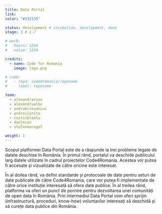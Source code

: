 ```yaml
---
title: Data Portal
link: 
color: "#132135"

status: development # incubation, development, done
stage: 3 # 1-7

# work:
#   hours: 1234
#   value: 1234

credits:
  - name: Code for Romania
    image: logo.png

# code:
#   - repo: code4romania/reponame
#     label: reponame

team:
  - alexandrarusu
  - alexandrualbu
  - andrabrinzaniuc
  - andreiionita
  - costinbleotu
  - danjecan
  - stefanmarogel

weight: 1
---
```

Scopul platformei Data Portal este de a răspunde la trei probleme legate de datele deschise în România. În primul rând, portalul va deschide publicului larg datele utilizate în cadrul proiectelor Code4Romania. Acestea vor putea fi accesate și vizualizate de către oricine este interesat.

În al doilea rând, va defini standarde și protocoale de date pentru seturi de date publicate de către Code4Romania, care vor putea fi implementate de către orice instituție interesată să ofere date publice. În al treilea rând, platforma va oferi un punct de pornire pentru dezvoltarea unei comunități de open data în România. Prin intermediul Data Portal vom oferi sprijin (infrastructură, proceduri, know-how) voluntarilor interesați să deschidă și să curețe data publice din România.
